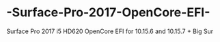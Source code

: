 # -Surface-Pro-2017-OpenCore-EFI-
Surface Pro 2017 i5 HD620 OpenCore EFI for 10.15.6 and 10.15.7 + Big Sur
